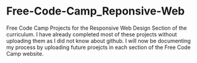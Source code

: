 # Free-Code-Camp_Reponsive-Web
Free Code Camp Projects for the Responsive Web Design Section of the curriculum. I have already completed most of these projects without uploading them as I did not know about github. I will now be documenting my process by uploading future proejcts in each section of the Free Code Camp website.
